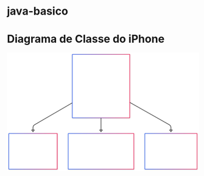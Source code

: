 # java-basico
# Diagrama de Classe do iPhone

![Diagrama de Classe do iPhone](mermaid-diagram-2025-04-10-022744.svg)
